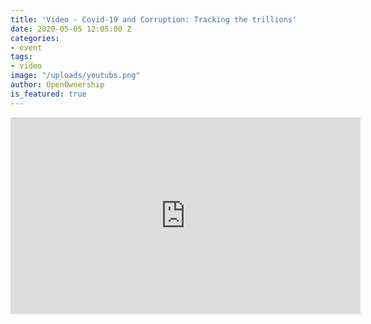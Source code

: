 ```yaml
---
title: 'Video - Covid-19 and Corruption: Tracking the trillions'
date: 2020-05-05 12:05:00 Z
categories:
- event
tags:
- video
image: "/uploads/youtubs.png"
author: OpenOwnership
is_featured: true
---
```


<iframe width="560" height="315" src="https://www.youtube.com/embed/vVXaD1FdXI8" frameborder="0" allow="accelerometer; autoplay; encrypted-media; gyroscope; picture-in-picture" allowfullscreen></iframe>